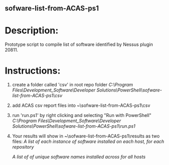 ## sofware-list-from-ACAS-ps1


# Description:
Prototype script to compile list of software identified by Nessus plugin 20811.

# Instructions:
1. create a folder called 'csv' in root repo folder
    _C:\Program Files\Development_Software\Developer Solutions\PowerShell\sofware-list-from-ACAS-ps1\csv_

2. add ACAS csv report files into ~\sofware-list-from-ACAS-ps1\csv

3. run 'run.ps1' by right clicking and selecting "Run with PowerShell"
    _C:\Program Files\Development_Software\Developer Solutions\PowerShell\sofware-list-from-ACAS-ps1\run.ps1_

4. Your results will show in ~\sofware-list-from-ACAS-ps1\results as two files:
    _A list of each instance of software installed on each host, for each repository_
    
    _A list of of unique software names installed across for all hosts_